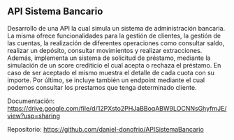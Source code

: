 ## API Sistema Bancario

Desarrollo de una API la cual simula un sistema de administración bancaria. La misma ofrece funcionalidades para la gestión de clientes, la gestión de las cuentas, la realización de diferentes operaciones como consultar saldo, realizar un depósito, consultar movimientos y realizar extracciones. Además, implementa un sistema de solicitud de préstamo, mediante la simulación de un score crediticio el cual acepta o rechaza el préstamo. En caso de ser aceptado el mismo muestra el detalle de cada cuota con su importe. Por último, se incluye también un endpoint mediante el cual podemos consultar los prestamos que tenga determinado cliente.

Documentación: https://drive.google.com/file/d/12PXsto2PHJaBBoqABW9LOCNNsGhyfmJE/view?usp=sharing

Repositorio: https://github.com/daniel-donofrio/APISistemaBancario

